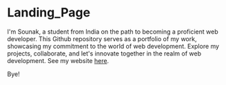 # Landing_Page

I'm Sounak, a student from India on the path to becoming a proficient web developer. This Github repository serves as a portfolio of my work, showcasing my commitment to the world of web development. Explore my projects, collaborate, and let's innovate together in the realm of web development. See my website [here](https://sounak008.github.io).

Bye!